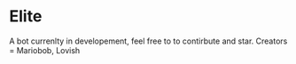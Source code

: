 # Elite
A bot currenlty in developement, feel free to to contirbute and star. 
Creators = Mariobob, Lovish
